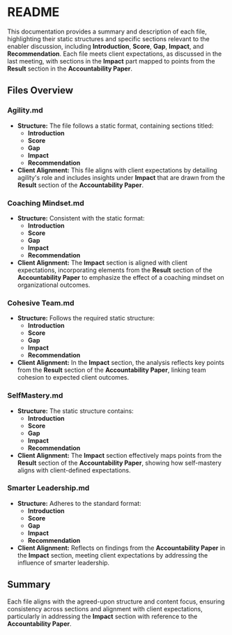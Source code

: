 # README

This documentation provides a summary and description of each file, highlighting their static structures and specific sections relevant to the enabler discussion, including **Introduction**, **Score**, **Gap**, **Impact**, and **Recommendation**. Each file meets client expectations, as discussed in the last meeting, with sections in the **Impact** part mapped to points from the **Result** section in the **Accountability Paper**.

## Files Overview

### Agility.md

- **Structure:** The file follows a static format, containing sections titled:
  - **Introduction**
  - **Score**
  - **Gap**
  - **Impact**
  - **Recommendation**
- **Client Alignment:** This file aligns with client expectations by detailing agility's role and includes insights under **Impact** that are drawn from the **Result** section of the **Accountability Paper**.

### Coaching Mindset.md

- **Structure:** Consistent with the static format:
  - **Introduction**
  - **Score**
  - **Gap**
  - **Impact**
  - **Recommendation**
- **Client Alignment:** The **Impact** section is aligned with client expectations, incorporating elements from the **Result** section of the **Accountability Paper** to emphasize the effect of a coaching mindset on organizational outcomes.

### Cohesive Team.md

- **Structure:** Follows the required static structure:
  - **Introduction**
  - **Score**
  - **Gap**
  - **Impact**
  - **Recommendation**
- **Client Alignment:** In the **Impact** section, the analysis reflects key points from the **Result** section of the **Accountability Paper**, linking team cohesion to expected client outcomes.

### SelfMastery.md

- **Structure:** The static structure contains:
  - **Introduction**
  - **Score**
  - **Gap**
  - **Impact**
  - **Recommendation**
- **Client Alignment:** The **Impact** section effectively maps points from the **Result** section of the **Accountability Paper**, showing how self-mastery aligns with client-defined expectations.

### Smarter Leadership.md

- **Structure:** Adheres to the standard format:
  - **Introduction**
  - **Score**
  - **Gap**
  - **Impact**
  - **Recommendation**
- **Client Alignment:** Reflects on findings from the **Accountability Paper** in the **Impact** section, meeting client expectations by addressing the influence of smarter leadership.

## Summary

Each file aligns with the agreed-upon structure and content focus, ensuring consistency across sections and alignment with client expectations, particularly in addressing the **Impact** section with reference to the **Accountability Paper**.
